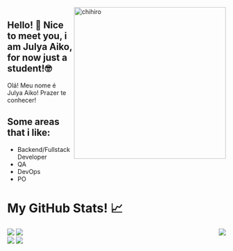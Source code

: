 <img align="right" alt="chihiro" width="350px" src="https://www.gifcen.com/wp-content/uploads/2022/03/hello-kitty-gif-9.gif">

## Hello! 👋 Nice to meet you, i am Julya Aiko, for now just a student!🤓
Olá! Meu nome é Julya Aiko! Prazer te conhecer! 

## Some areas that i like:
* Backend/Fullstack Developer                                                         
* QA                                                              
* DevOps                                                                                            
* PO
  


# My GitHub Stats! 📈
<img align="right" src="https://github-readme-stats.vercel.app/api/top-langs/?username=AikoJu&theme=cobalt" /> 
<img src="https://github-readme-stats-git-masterrstaa-rickstaa.vercel.app/api?username=AikoJu&theme=cobalt" />
<img src="https://github-readme-streak-stats.herokuapp.com/?user=AikoJu&theme=cobalt"/>

<div> 
  <a href="https://www.instagram.com/aipo_yoki/" target="_blank"><img src="https://img.shields.io/badge/-Instagram-%23E4405F?style=for-the-badge&logo=instagram&logoColor=white" target="_blank"></a>
  <a href="https://www.linkedin.com/in/julya-aiko-81a764265/" target="_blank"><img src="https://img.shields.io/badge/-LinkedIn-%230077B5?style=for-the-badge&logo=linkedin&logoColor=white" target="_blank"></a> 
</div>
